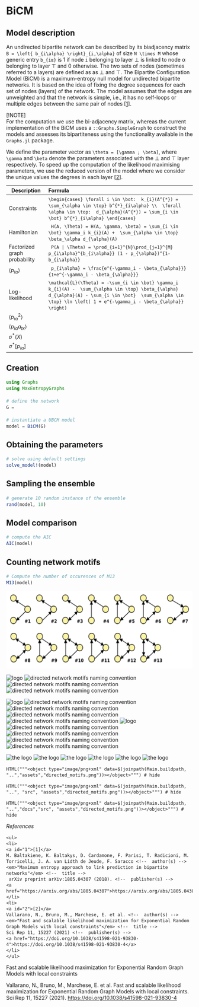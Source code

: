 # BiCM
## Model description
An undirected bipartite network can be described by its biadjacency matrix ``B = \left{ b_{i\alpha} \right}_{i,\alpha}`` of size ``N \times M`` whose generic entry ``b_{iα}`` is 1 if node ``i`` belonging to layer ⊥ is linked to node α belonging to layer ⊤ and 0 otherwise.
The two sets of nodes (sometimes referred to a layers) are defined as as ⊥ and ⊤. 
The Bipartite Configuration Model (BiCM) is a maximum-entropy null model for undirected bipartite networks. 
It is based on the idea of fixing the degree sequences for each set of nodes (layers) of the network. 
The model assumes that the edges are unweighted and that the network is simple, i.e., it has no self-loops or multiple edges between the same pair of nodes [[1](#1)]. 


[!NOTE]  
For the computation we use the bi-adjacency matrix, whereas the current implementation of the BiCM uses a `::Graphs.SimpleGraph` to construct the models and assesses its bipartiteness using the functionality available in the `Graphs.jl` package.

We define the parameter vector as ``\theta = [\gamma ; \beta]``, where ``\gamma`` and ``\beta`` denote the parameters associated with the ⊥ and ⊤ layer respectively. To speed up the computation of the likelihood maximising parameters, 
we use the reduced version of the model where we consider the unique values the degrees in each layer [[2](#2)].

| Description                   | Formula |
| --------------------------    | :-------------------------------------------------------------------------------- |
| Constraints                   | `` \begin{cases} \forall i \in \bot:  k_{i}(A^{*}) = \sum_{\alpha \in \top} b^{*}_{i\alpha} \\  \forall \alpha \in \top:  d_{\alpha}(A^{*}) = \sum_{i \in \bot} b^{*}_{i\alpha} \end{cases} ``|
| Hamiltonian                   | `` H(A, \Theta) = H(A, \gamma, \beta) = \sum_{i \in \bot} \gamma_i k_{i}(A) +  \sum_{\alpha \in \top} \beta_\alpha d_{\alpha}(A)`` |
| Factorized graph probability  | `` P(A \| \Theta) = \prod_{i=1}^{N}\prod_{j=1}^{M} p_{i\alpha}^{b_{i\alpha}} (1 - p_{\alpha})^{1-b_{i\alpha}}``  |
| $\langle p_{i\alpha} \rangle$ | `` p_{i\alpha} = \frac{e^{-\gamma_i - \beta_{\alpha}}}{1+e^{-\gamma_i - \beta_{\alpha}}}`` |
| Log-likelihood                | `` \mathcal{L}(\Theta) = -\sum_{i \in \bot} \gamma_i k_{i}(A) -  \sum_{\alpha \in \top} \beta_{\alpha} d_{\alpha}(A) - \sum_{i \in \bot}  \sum_{\alpha \in \top} \ln \left( 1 + e^{-\gamma_i - \beta_{\alpha}} \right) ``|
| $\langle p_{i\alpha}^{2} \rangle$  | `` `` |
| $\langle p_{i\alpha}a_{t\kappa} \rangle$| `` `` |
| $\sigma^{*}(X)$               | `` `` |
| $\sigma^{*}[p_{i\alpha}]$          | `` ``   |



## Creation
```julia
using Graphs
using MaxEntropyGraphs

# define the network
G =

# instantiate a UBCM model
model = BiCM(G)
```

## Obtaining the parameters
```julia
# solve using default settings
solve_model!(model)
```

## Sampling the ensemble
```julia
# generate 10 random instance of the ensemble
rand(model, 10)
```

## Model comparison
```julia
# compute the AIC  
AIC(model)
```

## Counting network motifs

```julia
# Compute the number of occurences of M13
M13(model)
```


![directed network motifs naming convention](/docs/src/assets/directed_motifs.png)


![logo](/docs/src/assets/logo.png)
![directed network motifs naming convention](/src/assets/directed_motifs.png)
![directed network motifs naming convention](/assets/directed_motifs.png)
![directed network motifs naming convention](/directed_motifs.png)


![logo](./assets/logo.jpeg)
![directed network motifs naming convention](./docs/src/assets/directed_motifs.jpg)
![directed network motifs naming convention](./src/assets/directed_motifs.jpg)
![directed network motifs naming convention](./assets/directed_motifs.jpg)
![directed network motifs naming convention](./directed_motifs.jpg)
![logo](/assets/logo.jpeg)
![directed network motifs naming convention](/docs/src/assets/directed_motifs.jpg)
![directed network motifs naming convention](/src/assets/directed_motifs.jpg)
![directed network motifs naming convention](/assets/directed_motifs.jpg)
![directed network motifs naming convention](/directed_motifs.jpg)

![the logo](./assets/logo.png)
![the logo](./../assets/logo.png)
![the logo](./../../assets/logo.png)
![the logo](/assets/logo.png)
![the logo](/../assets/logo.png)
![the logo](/../../assets/logo.png)

```@example
HTML("""<object type="image/png+xml" data=$(joinpath(Main.buildpath, "..","assets","directed_motifs.png"))></object>""") # hide
```
```@example
HTML("""<object type="image/png+xml" data=$(joinpath(Main.buildpath, "..", "src", "assets","directed_motifs.png"))></object>""") # hide
```
```@example
HTML("""<object type="image/png+xml" data=$(joinpath(Main.buildpath, "..","docs","src", "assets","directed_motifs.png"))></object>""") # hide
```

_References_

```@raw html
<ul>
<li>
<a id="1">[1]</a> 
M. Baltakiene, K. Baltakys, D. Cardamone, F. Parisi, T. Radicioni, M. Torricelli, J. A. van Lidth de Jeude, F. Saracco <!--  author(s) --> 
<em>"Maximum entropy approach to link prediction in bipartite networks"</em> <!--  title --> 
 arXiv preprint arXiv:1805.04307 (2018). <!--  publisher(s) --> 
<a href="https://arxiv.org/abs/1805.04307">https://arxiv.org/abs/1805.04307</a>
</li>
<li>
<a id="2">[2]</a> 
Vallarano, N., Bruno, M., Marchese, E. et al. <!--  author(s) --> 
<em>"Fast and scalable likelihood maximization for Exponential Random Graph Models with local constraints"</em> <!--  title --> 
Sci Rep 11, 15227 (2021) <!--  publisher(s) --> 
<a href="https://doi.org/10.1038/s41598-021-93830-4">https://doi.org/10.1038/s41598-021-93830-4</a>
</li>
</ul>
```

Fast and scalable likelihood maximization for Exponential Random Graph Models with local constraints

Vallarano, N., Bruno, M., Marchese, E. et al. Fast and scalable likelihood maximization for Exponential Random Graph Models with local constraints. Sci Rep 11, 15227 (2021). https://doi.org/10.1038/s41598-021-93830-4

